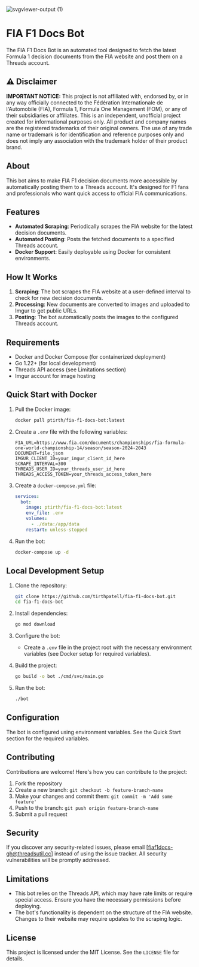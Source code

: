 ![svgviewer-output (1)](https://github.com/user-attachments/assets/af6d1f59-a3e7-44a4-9e53-b82ded41d5ff)

# FIA F1 Docs Bot

The FIA F1 Docs Bot is an automated tool designed to fetch the latest Formula 1 decision documents from the FIA website and post them on a Threads account.

## ⚠️ Disclaimer

**IMPORTANT NOTICE:** This project is not affiliated with, endorsed by, or in any way officially connected to the Fédération Internationale de l'Automobile (FIA), Formula 1, Formula One Management (FOM), or any of their subsidiaries or affiliates. This is an independent, unofficial project created for informational purposes only. All product and company names are the registered trademarks of their original owners. The use of any trade name or trademark is for identification and reference purposes only and does not imply any association with the trademark holder of their product brand.

## About

This bot aims to make FIA F1 decision documents more accessible by automatically posting them to a Threads account. It's designed for F1 fans and professionals who want quick access to official FIA communications.

## Features

- **Automated Scraping**: Periodically scrapes the FIA website for the latest decision documents.
- **Automated Posting**: Posts the fetched documents to a specified Threads account.
- **Docker Support**: Easily deployable using Docker for consistent environments.

## How It Works

1. **Scraping**: The bot scrapes the FIA website at a user-defined interval to check for new decision documents.
2. **Processing**: New documents are converted to images and uploaded to Imgur to get public URLs.
3. **Posting**: The bot automatically posts the images to the configured Threads account.

## Requirements

- Docker and Docker Compose (for containerized deployment)
- Go 1.22+ (for local development)
- Threads API access (see Limitations section)
- Imgur account for image hosting

## Quick Start with Docker

1. Pull the Docker image:
   ```sh
   docker pull ptirth/fia-f1-docs-bot:latest
   ```

2. Create a `.env` file with the following variables:
   ```
   FIA_URL=https://www.fia.com/documents/championships/fia-formula-one-world-championship-14/season/season-2024-2043
   DOCUMENT=file.json
   IMGUR_CLIENT_ID=your_imgur_client_id_here
   SCRAPE_INTERVAL=300
   THREADS_USER_ID=your_threads_user_id_here
   THREADS_ACCESS_TOKEN=your_threads_access_token_here
   ```

3. Create a `docker-compose.yml` file:
   ```yaml
   services:
     bot:
       image: ptirth/fia-f1-docs-bot:latest
       env_file: .env
       volumes:
         - ./data:/app/data
       restart: unless-stopped
   ```

4. Run the bot:
   ```sh
   docker-compose up -d
   ```

## Local Development Setup

1. Clone the repository:
   ```sh
   git clone https://github.com/tirthpatell/fia-f1-docs-bot.git
   cd fia-f1-docs-bot
   ```

2. Install dependencies:
   ```sh
   go mod download
   ```

3. Configure the bot:
   - Create a `.env` file in the project root with the necessary environment variables (see Docker setup for required variables).

4. Build the project:
   ```sh
   go build -o bot ./cmd/svc/main.go
   ```

5. Run the bot:
   ```sh
   ./bot
   ```

## Configuration

The bot is configured using environment variables. See the Quick Start section for the required variables.

## Contributing

Contributions are welcome! Here's how you can contribute to the project:

1. Fork the repository
2. Create a new branch: `git checkout -b feature-branch-name`
3. Make your changes and commit them: `git commit -m 'Add some feature'`
4. Push to the branch: `git push origin feature-branch-name`
5. Submit a pull request

## Security

If you discover any security-related issues, please email [fiaf1docs-gh@threadsutil.cc] instead of using the issue tracker. All security vulnerabilities will be promptly addressed.

## Limitations

- This bot relies on the Threads API, which may have rate limits or require special access. Ensure you have the necessary permissions before deploying.
- The bot's functionality is dependent on the structure of the FIA website. Changes to their website may require updates to the scraping logic.

## License

This project is licensed under the MIT License. See the `LICENSE` file for details.
